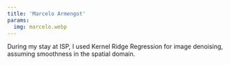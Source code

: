 ```yaml
---
title: 'Marcelo Armengot'
params:
  img: marcelo.webp
---
```


During my stay at ISP, I used Kernel Ridge Regression for image denoising, assuming smoothness in the spatial domain.
